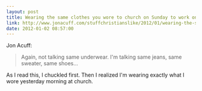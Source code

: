 ```yaml
---
layout: post
title: Wearing the same clothes you wore to church on Sunday to work on Monday
link: http://www.jonacuff.com/stuffchristianslike/2012/01/wearing-the-same-clothes-you-wore-to-church-on-sunday-to-work-on-monday/
date: 2012-01-02 08:57:00
---
```


Jon Acuff:
> Again, not talking same underwear. I'm talking same jeans, same
> sweater, same shoes...

As I read this, I chuckled first. Then I realized I'm wearing exactly
what I wore yesterday morning at church.
